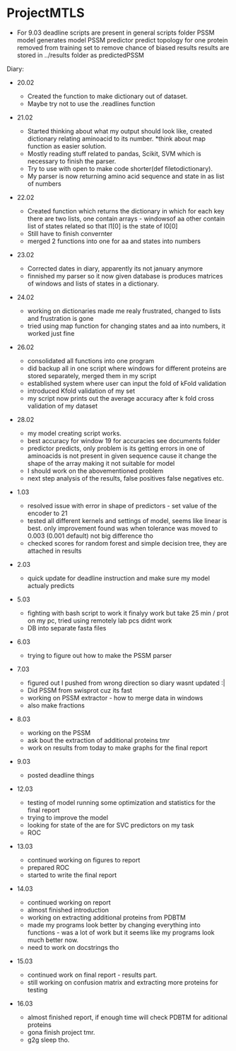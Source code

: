 # ProjectMTLS
* For 9.03 deadline
scripts are present in general scripts folder
PSSM model generates model
PSSM predictor predict topology for one protein removed from training set to remove chance of biased results
results are stored in ../results folder as predictedPSSM


Diary:
* 20.02
    * Created the function to make dictionary out of dataset.
    * Maybe try not to use the .readlines function
* 21.02
    * Started thinking about what my output should look like, created dictionary relating aminoacid to its number. *think about map function as easier solution.
    * Mostly reading stuff related to pandas, Scikit, SVM which is necessary to finish the parser.
    * Try to use with open to make code shorter(def filetodictionary).
    * My parser is now returning amino acid sequence and state in as list of numbers
* 22.02
    * Created function which returns the dictionary in which for each key there are two lists, one contain arrays - windowsof aa other contain list of states related so that l1[0] is the state of l0[0]
    * Still have to finish convernter
    * merged 2 functions into one for aa and states into numbers
* 23.02
    * Corrected dates in diary, apparently its not january anymore
    * finnished my parser so it now given database is produces matrices of windows and lists of states in a dictionary.
* 24.02
    * working on dictionaries made me realy frustrated, changed to lists and frustration is gone
    * tried using map function for changing states and aa into numbers, it worked just fine 
* 26.02
    * consolidated all functions into one program
    * did backup all in one script where windows for different proteins are stored separately, merged them in my script
    * established system where user can input the fold of kFold validation 
    * introduced Kfold validation of my set
    * my script now prints out the average accuracy after k fold cross validation of my dataset
* 28.02
    * my model creating script works. 
    * best accuracy for window 19 for accuracies see documents folder
    * predictor predicts, only problem is its getting errors in one of aminoacids is not present in given sequence cause it change the shape of the array making it not suitable for model
    * I should work on the abovementioned problem
    * next step analysis of the results, false positives false negatives etc. 
* 1.03
    * resolved issue with error in shape of predictors - set value of the encoder to 21
    * tested all different kernels and settings of model, seems like linear is best. only improvement found was when tolerance was moved to 0.003 (0.001 default) not big difference tho
    * checked scores for random forest and simple decision tree, they are attached in results

* 2.03 
    * quick update for deadline instruction and make sure my model actualy predicts
* 5.03
    * fighting with bash script to work it finalyy work but take 25 min / prot on my pc, tried using remotely lab pcs didnt work
    * DB into separate fasta files
* 6.03
    * trying to figure out how to make the PSSM parser
* 7.03 
    * figured out I pushed from wrong direction so diary wasnt updated :|
    * Did PSSM from swisprot cuz its fast
    * working on PSSM extractor - how to merge data in windows
    * also make fractions
* 8.03 
    * working on the PSSM
    * ask bout the extraction of additional proteins tmr
    * work on results from today to make graphs for the final report
* 9.03 
    * posted deadline things
* 12.03
    * testing of model running some optimization and statistics for the final report
    * trying to improve the model
    * looking for state of the are for SVC predictors on my task
    * ROC 
* 13.03 
    * continued working on figures to report
    * prepared ROC 
    * started to write the final report
* 14.03 
    * continued working on report
    * almost finished introduction
    * working on extracting additional proteins from PDBTM
    * made my programs look better by changing everything into functions - was a lot of work but it seems like my programs look much better now.
    * need to work on docstrings tho
* 15.03
    * continued work on final report - results part. 
    * still working on confusion matrix and extracting more proteins for testing
* 16.03 
    * almost finished report, if enough time will check PDBTM for aditional proteins
    * gona finish project tmr.
    * g2g sleep tho.